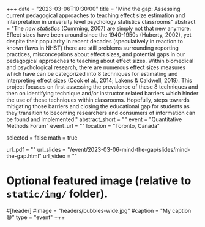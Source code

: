 +++
date = "2023-03-06T10:30:00"
title = "Mind the gap: Assessing current pedagogical approaches to teaching effect size estimation and interpretation in university level psychology statistics classrooms"
abstract = "The *new statistics* (Cumming, 2007) are simply not that new anymore. Effect sizes have been around since the 1940-1950s (Huberty, 2002), yet despite their popularity in recent decades (speculatively in reaction to known flaws in NHST) there are still problems surrounding reporting practices, misconceptions about effect sizes, and potential gaps in our pedagogical approaches to teaching about effect sizes. Within biomedical and psychological research, there are numerous effect sizes measures which have can be categorized into 8 techniques for estimating and interpreting effect sizes (Cook et al., 2014; Lakens & Caldwell, 2019). This project focuses on first assessing the prevalence of these 8 techniques and then on identifying technique and/or instructor related barriers which hinder the use of these techniques within classrooms. Hopefully, steps towards mitigating those barriers and closing the educational gap for students as they transition to becoming researchers and consumers of information can be found and implemented."
abstract_short = ""
event = "Quantitative Methods Forum"
event_url = ""
location = "Toronto, Canada"

selected = false
math = true

url_pdf = ""
url_slides = "/event/2023-03-06-mind-the-gap/slides/mind-the-gap.html"
url_video = ""

# Optional featured image (relative to `static/img/` folder).
#[header]
#image = "headers/bubbles-wide.jpg"
#caption = "My caption :smile:"
type = "event"
+++
